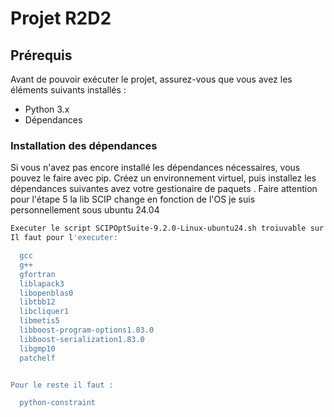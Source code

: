 # Projet R2D2 


## Prérequis

Avant de pouvoir exécuter le projet, assurez-vous que vous avez les éléments suivants installés :

- Python 3.x
- Dépendances


### Installation des dépendances

Si vous n'avez pas encore installé les dépendances nécessaires, vous pouvez le faire avec pip. Créez un environnement virtuel, puis installez les dépendances suivantes avez votre gestionaire de paquets .
Faire attention pour l'étape 5 la lib SCIP change en fonction de l'OS je suis personnellement sous ubuntu 24.04
```bash
Executer le script SCIPOptSuite-9.2.0-Linux-ubuntu24.sh troiuvable sur le site de SCIP
Il faut pour l'executer:

  gcc
  g++
  gfortran
  liblapack3
  libopenblas0
  libtbb12
  libcliquer1
  libmetis5
  libboost-program-options1.83.0
  libboost-serialization1.83.0
  libgmp10
  patchelf


Pour le reste il faut :

  python-constraint

